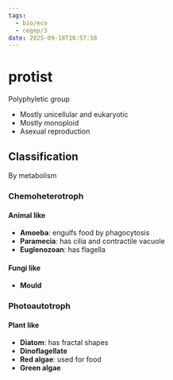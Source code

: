 ```yaml
---
tags:
  - bio/eco
  - cegep/3
date: 2025-09-18T16:57:58
---
```


# protist

Polyphyletic group

- Mostly unicellular and eukaryotic
- Mostly monoploid
- Asexual reproduction

## Classification

By metabolism

### Chemoheterotroph

#### Animal like

- **Amoeba**: engulfs food by phagocytosis
- **Paramecia**: has cilia and contractile vacuole
- **Euglenozoan**: has flagella

#### Fungi like

- **Mould**

### Photoautotroph

#### Plant like

- **Diatom**: has fractal shapes
- **Dinoflagellate**
- **Red algae**: used for food
- **Green algae**